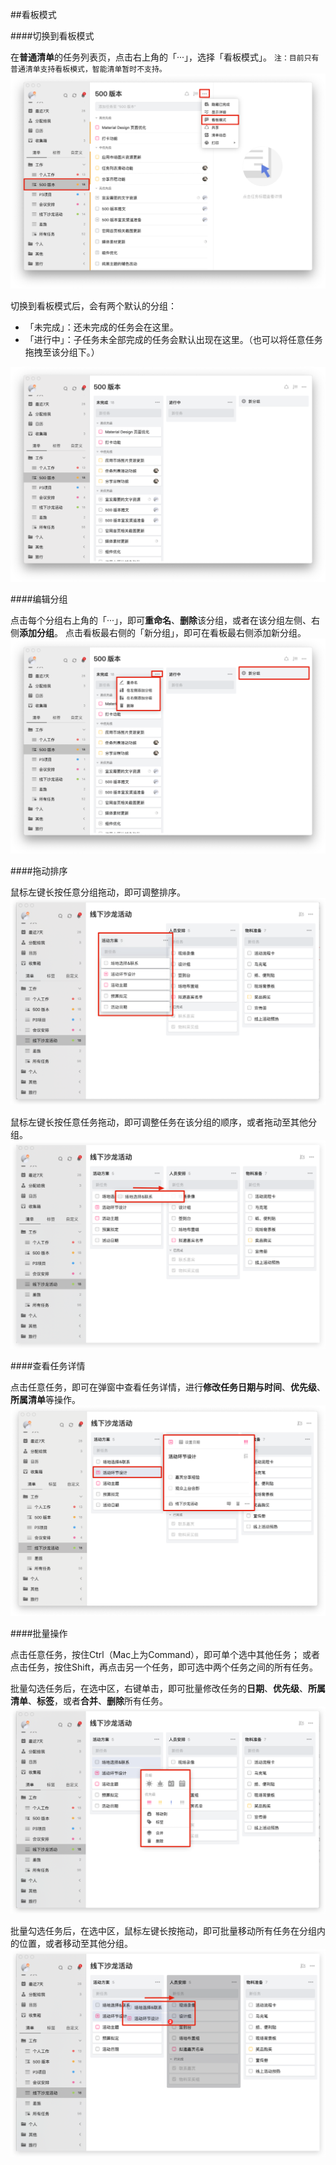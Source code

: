 ##看板模式

####切换到看板模式

在**普通清单**的任务列表页，点击右上角的「···」，选择「看板模式」。
`注：目前只有普通清单支持看板模式，智能清单暂时不支持。`
![](../images/macOS/kanban/open1.png)

切换到看板模式后，会有两个默认的分组：

* 「未完成」：还未完成的任务会在这里。
* 「进行中」：子任务未全部完成的任务会默认出现在这里。（也可以将任意任务拖拽至该分组下。）

![](../images/macOS/kanban/defaults1.png)


####编辑分组

点击每个分组右上角的「···」，即可**重命名**、**删除**该分组，或者在该分组左侧、右侧**添加分组**。
点击看板最右侧的「新分组」，即可在看板最右侧添加新分组。
![](../images/macOS/kanban/columnedit1.png)


####拖动排序

鼠标左键长按任意分组拖动，即可调整排序。
![](../images/macOS/kanban/columndrag1.png)

鼠标左键长按任意任务拖动，即可调整任务在该分组的顺序，或者拖动至其他分组。
![](../images/macOS/kanban/taskdrag1.png)

####查看任务详情

点击任意任务，即可在弹窗中查看任务详情，进行**修改任务日期与时间**、**优先级**、**所属清单**等操作。
![](../images/macOS/kanban/taskdescription1.png)

####批量操作

点击任意任务，按住Ctrl（Mac上为Command），即可单个选中其他任务；
或者点击任务，按住Shift，再点击另一个任务，即可选中两个任务之间的所有任务。

批量勾选任务后，在选中区，右键单击，即可批量修改任务的**日期**、**优先级**、**所属清单**、**标签**，或者**合并**、**删除**所有任务。
![](../images/macOS/kanban/taskedit1.png)

批量勾选任务后，在选中区，鼠标左键长按拖动，即可批量移动所有任务在分组内的位置，或者移动至其他分组。
![](../images/macOS/kanban/tasksdrag1.png)

